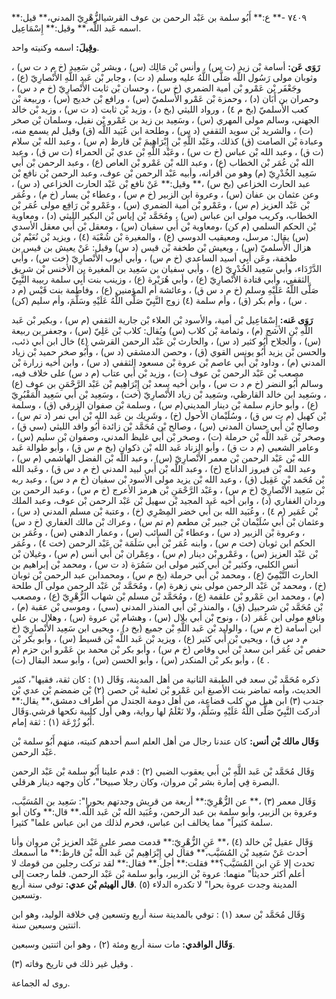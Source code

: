 ٧٤٠٩ -** ع:** أَبُو سلمة بن عَبْد الرحمن بن عوف القرشيالزُّهْرِيّ المدني،** قيل:** اسمه عَبد اللَّه،** وقيل:** إِسْمَاعِيل.

**وقِيلَ:** اسمه وكنيته واحد.

**رَوَى عَن:** أسامة بْن زيد (ت س) ، وأنس بْن مَالِك (س) ، وبشر بْن سَعِيد (خ م د ت س) ، وثوبان مولى رَسُول اللَّه صَلَّى اللَّهُ عليه وسلم (د ت) ، وجابر بْن عَبد اللَّهِ الأَنْصارِيّ (ع) ، وجَعْفَر بْن عَمْرو بْن أمية الضمري (خ س) ، وحسان بْن ثابت الأَنْصارِيّ (خ م د س) ، وحمران بن أَبَان (د) ، وحمزة بْن عَمْرو الأَسلميّ (س) ، ورافع بْن خديج (س) ، وربيعة بْن كعب الأَسلميّ (بخ م ٤) ، ورواد الليثي (بخ د) ، وزيد بْن ثابت (د ت س) ، وزيد بْن خالد الجهني، وسالم مولى المهري (س) ، وسَعِيد بن زيد بن عَمْرو بْن نفيل، وسلمان بْن صخر (ت) ، والشريد بْن سويد الثقفي (د س) ، وطلحة ابن عُبَيد اللَّه (ق) وقيل لم يسمع منه، وعبادة بْن الصامت (ق) كذلك، وعَبْد اللَّهِ بْن إِبْرَاهِيمَ بْن قارظ (م س) ، وعبد الله بْن سلام (ت ق) ، وعبد الله بْن عباس (خ ت س) ، وعَبْد اللَّهِ بْن عدي بْن الحمراء (ت س ق) ، وعبد الله بْن عُمَر بْن الخطاب (ع) ، وعبد الله بْن عَمْرو بْن العاص (ع) ، وعبد الرحمن بْن أَبي سَعِيد الخُدْرِيّ (م) وهو من أقرانه، وأبيه عَبْد الرحمن بْن عوف، وعبد الرحمن بْن نافع بْن عبد الحارث الخزاعي (بخ س) ،** وقيل:** عَنْ نافع بْن عَبْد الحارث الخزاعي (د س) ، وعن عثمان بن عفان (س) ، وعروة ابن الزبير (خ م س) ، وعطاء بْن يسار (خ م) ، وعُمَر بْن عَبْد العزيز (م س) ، وعَمْرو بْن أمية الضمري (س) ، وعَمْرو بْن رَافِع مولى عُمَر بْن الخطاب، وكريب مولى ابن عباس (س) ، ومُحَمَّد بْن إياس بْن البكير الليثي (د) ، ومعاوية بْن الحكم السلمي (م كن) ،ومعاوية بْن أَبي سفيان (س) ، ومعقل بْن أَبي معقل الأسدي (س) يقال: مرسل، ومعيقيب الدوسي (ع) ، والمغيرة بْن شُعْبَة (٤) ، ويزيد بْن نُعَيْم بْن هزال الأَسلميّ (س) ، ويعيش بْن طخفة بْن قيس (د س) وقيل: عَنْ يعيش بن قيس بن طخفة، وعَن أَبِي أسيد الساعدي (خ م س) ، وأبي أيوب الأَنْصارِيّ (خت س) ، وأَبي الدَّرْدَاء، وأبي سَعِيد الخُدْرِيّ (ع) ، وأبي سفيان بن سَعِيد بن المغيرة بن الأخنس بْن شريق الثقفي، وأبي قتادة الأَنْصارِيّ (ع) ، وأبي هُرَيْرة (ع) ، وزينب بنت أَبِي سلمة ربيبة النَّبِيّ صَلَّى اللَّهُ عَلَيْهِ وسلم (خ م د س ق) ، وعائشة أم المؤمنين (ع) ، وفاطمة بنت قَيْس (م د س) ، وأم بكر (ق) ، وأم سلمة (٤) زوج النَّبِيّ صَلَّى اللَّهُ عَلَيْهِ وسَلَّمَ، وأم سليم (كن) .

**رَوَى عَنه:** إِسْمَاعِيل بْن أمية، والأسود بْن العلاء بْن جارية الثقفي (م س) ، وبكير بْن عَبد اللَّهِ بْنِ الأشج (م) ، وثمامة بْن كلاب (س) ويُقال: كلاب بْن عَلِيّ (س) ، وجعفر بن ربيعة (س) ، والجلاح أَبُو كثير (د س) ، والحارث بْن عَبْد الرحمن القرشي (٤) خال ابن أَبي ذئب، والحسن بْن يزيد أَبُو يونس القوي (ق) ، وحصن الدمشقي (د س) ، وأَبُو صخر حميد بْن زياد المدني (م) ، وداود بْن أَبي عاصم بْن عروة بْن مسعود الثقفي (د س) ، وابن أخيه زرارة بْن مصعب بْن عَبْد الرحمن بْن عوف (ت) ، وزيد بْن أَبي عتاب (م د س) على خلاف فيه، وسالم أَبُو النضر (خ م د ت س) ، وابن أخيه سعد بْن إِبْرَاهِيم بْن عَبْد الرَّحْمَنِ بن عوف (ع) ، وسَعِيد ابن خالد القارظي، وسَعِيد بْن زياد الأَنْصارِيّ (خت) ، وسَعِيد بْن أَبي سَعِيد الْمَقْبُرِيّ (ع) ، وأبو حازم سلمة بْن دينار المديني(م س) ، وسلمة بْن صفوان الزرقي (ق) ، وسلمة بْن كهيل (م ت س ق) ، وسُلَيْمان الأحول (خ) ، وشَرِيك بن عَبد الله بْن أَبي نمر (د تم س) ، وصالح بْن أَبي حسان المدني (س) ، وصالح بْن مُحَمَّد بْن زائدة أَبُو واقد الليثي (سي ق) ، وصخر بْن عَبد اللَّه بْن حرملة (ت) ، وصخر بْن أَبي غليظ المدني، وصفوان بْن سليم (س) ، وعامر الشعبي (م د ت ق) ، وأبو الزناد عَبد الله بْن ذكوان (بخ م س ق) ، وأبو طوالة عَبد الله بْن عَبْد الرحمن بْن معمر الأَنْصارِيّ (س) ، وعبد اللَّه بْن الفضل الهاشمي (م س) ، وعبد الله بْن فيروز الداناج (خ) ، وعبد اللَّه بْن أَبي لبيد المدني (خ م د س ق) ، وعَبد الله بْن مُحَمد بْن عَقِيل (ق) ، وعبد الله بْن يزيد مولى الأسود بْن سفيان (خ م د س) ، وعبد ربه بْن سَعِيد الأَنْصارِيّ (خ م س) ، وعَبْد الرَّحْمَنِ بْن هرمز الأعرج (خ م س) ، وعبد الرحمن بن وردان الغفاري (د) ، وابن أخيه عَبد المجيد بْن سهيل بْن عَبْد الرحمن بْن عوف، وعبد الملك بْن عُمَير (م ٤) ، وعُبَيد الله بن أَبي خضر المِصْرِي (خ) ، وعتبة بْن مسلم المدني (د س) ، وعثمان بْن أَبي سُلَيْمان بْن جبير بْن مطعم (م تم س) ، وعراك بْن مالك الغفاري (خ د س) ، وعروة بْن الزبير (د س) ، وعطاء بْن السائب (س) ، وعمار الدهني (س) ، وعُمَر بن الحكم ابن ثوبان (خت م س) ، وابنه عُمَر بْن أَبي سَلَمَة بْن عَبْد الرحمن (خت ٤) ، وعُمَر بْن عَبْد العزيز (س) ، وعَمْرو بْن دينار (م س) ، وعِمْران بْن أَبي أنس (م س) ، وغيلان بْن أنس الكلبي، وكثير بْن أَبي كثير مولى ابن سَمُرَة (د ت س) ، ومحمد بْن إبراهيم بن الحارث التَّيْمِيّ (ع) ، ومحمد بْن أَبي حرملة (بخ م س) ، ومحمدابن عبد الرحمن بْن ثوبان (خ) ، ومحمد بْن عَبْد الرحمن مولى بني زهرة (م) ، ومُحَمَّد بْن عَبْد الرحمن مولى آل طلحة (م) ، ومحمد ابن عَمْرو بْن علقمة (ع) ، ومُحَمَّد بْن مسلم بْن شهاب الزُّهْرِيّ (ع) ، ومصعب بْن مُحَمَّد بْن شرحبيل (ق) ، والمنذر بْن أَبي المنذر المدني (سي) ، وموسى بْن عقبة (م) ، ونافع مولى ابن عُمَر (د) ، ونوح بْن أَبي بلال (س) ، وهشام بْن عروة (س) ، وهلال بن علي ابن أسامة (خ م س) ، والوليد بْن عَبد اللَّهِ بْن جميع (بخ د) ، ويحيى ابن سَعِيد الأَنْصارِيّ (خ م د س ق) ، ويحيى بْن أَبي كثير (ع) ، ويزيد بْن عَبد اللَّه بْن قسيط (س) ، وأبو بكر بْن حفص بْن عُمَر ابن سعد بْن أَبي وقاص (خ م س) ، وأبو بكر بْن محمد بن عَمْرو ابن حزم (م ٤) ، وأبو بكر بْن المنكدر (س) ، وأبو الحسن (س) ، وأبو سعد البقال (ت) .

ذكره مُحَمَّد بْن سعد في الطبقة الثانية من أهل المدينة، وَقَال (١) : كان ثقة، فقيها"، كثير الحديث، وأمه تماضر بنت الأصبغ ابن عَمْرو بْن ثعلبة بْن حصن (٢) بْن ضمضم بْن عدي بْن جندب (٣) ابن هبل من كلب قضاعة، من أهل دومة الجندل من أطراف دمشق،** يقال:** أدركت النَّبِيّ صَلَّى اللَّهُ عَلَيْهِ وسَلَّمَ، ولا نَعْلَمُ لها رواية، وهي أول كلبية نكحها قرشي.وَقَال أَبُو زُرْعَة (١) : ثقة إمام.

**وَقَال مالك بْن أنس:** كان عندنا رجال من أهل العلم اسم أحدهم كنيته، منهم أَبُو سلمة بْن عَبْد الرحمن.

وَقَال مُحَمَّد بْن عَبد اللَّهِ بْن أَبي يعقوب الضبي (٢) : قدم علينا أَبُو سلمة بْن عَبْد الرحمن البصرة فِي إمارة بشر بْن مروان، وكان رجلا صبيحا"، كأن وجهه دينار هرقلي.

وَقَال معمر (٣) ،** عن الزُّهْرِيّ:** أربعة من قريش وجدتهم بحورا": سَعِيد بن المُسَيَّب، وعروة بن الزبير، وأبو سلمة بن عبد الرحمن، وعُبَيد الله بْن عَبد اللَّه.** قال:** وكان أبو سلمة كثيراً" مما يخالف ابن عباس، فحرم لذلك من ابن عباس علما" كثيرا.

وَقَال عقيل بْن خالد (٤) ،** عَنِ الزُّهْرِيّ:** قدمت مصر على عَبْد العزيز بْن مروان وأنا أحدث عَنْ سَعِيد بْن المُسَيَّب،** فقال لي إِبْرَاهِيم بْن عَبد اللَّه بْن قارظ:** ما أسمعك تحدث إلا عَنِ ابن المُسَيَّب؟** فقلت:** أجل.** فقال:** لقد تركت رجلين من قومك لا أعلم أكثر حديثاً" منهما: عروة بْن الزبير، وأبو سلمة بْن عَبْد الرحمن. فلما رجعت إلى المدينة وجدت عروة بحرا" لا تكدره الدلاء (٥) .**قال الهيثم بْن عدي:** توفي سنة أربع وتسعين.

وَقَال مُحَمَّد بْن سعد (١) : توفي بالمدينة سنة أربع وتسعين فِي خلافة الوليد، وهو ابن اثنتين وسبعين سنة.

**وَقَال الواقدي:** مات سنة أربع ومئة (٢) ، وهو ابن اثنتين وسبعين.

وقيل غير ذلك في تاريخ وفاته (٣) .

روى له الجماعة.